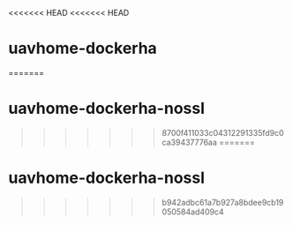 <<<<<<< HEAD
<<<<<<< HEAD
# uavhome-dockerha
=======
# uavhome-dockerha-nossl
>>>>>>> 8700f411033c04312291335fd9c0ca39437776aa
=======
# uavhome-dockerha-nossl
>>>>>>> b942adbc61a7b927a8bdee9cb19050584ad409c4
